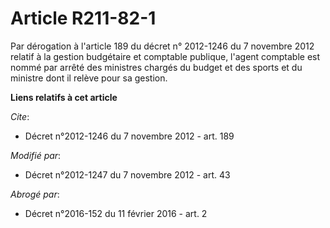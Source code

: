 # Article R211-82-1

Par dérogation à l'article 189 du décret n° 2012-1246 du 7 novembre 2012 relatif à la gestion budgétaire et comptable
publique, l'agent comptable est nommé par arrêté des ministres chargés du budget et des sports et du ministre dont il relève
pour sa gestion.

**Liens relatifs à cet article**

_Cite_:

  - Décret n°2012-1246 du 7 novembre 2012 - art. 189

_Modifié par_:

  - Décret n°2012-1247 du 7 novembre 2012 - art. 43

_Abrogé par_:

  - Décret n°2016-152 du 11 février 2016 - art. 2
